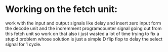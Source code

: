 # Working on the fetch unit:

work with the input and output signals like delay and insert zero input form the decode unit and the incremment programcounter signal going out from this fetch unit so work on that also i just wasted a lot of time trying to fix a stupid problem whose solution is just a simple D flip flop to delay the select signal for 1 cycle. 
